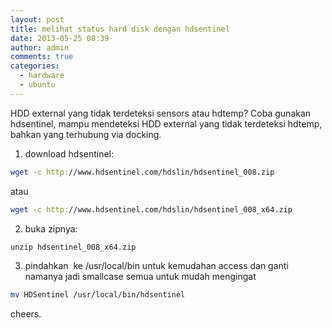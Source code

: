 ```yaml
---
layout: post
title: melihat status hard disk dengan hdsentinel
date: 2013-05-25 08:39
author: admin
comments: true
categories:
  - hardware
  - ubuntu
---
```

HDD external yang tidak terdeteksi sensors atau hdtemp? Coba gunakan hdsentinel, mampu mendeteksi HDD external yang tidak terdeteksi hdtemp, bahkan yang terhubung via docking.
<!--more-->

1. download hdsentinel:
  ```bash
  wget -c http://www.hdsentinel.com/hdslin/hdsentinel_008.zip
  ```
  atau
  ```bash
  wget -c http://www.hdsentinel.com/hdslin/hdsentinel_008_x64.zip
  ```
2. buka zipnya:
  ```bash
  unzip hdsentinel_008_x64.zip
  ```
3. pindahkan  ke /usr/local/bin untuk kemudahan access dan ganti namanya jadi smallcase semua untuk mudah mengingat
  ```bash
  mv HDSentinel /usr/local/bin/hdsentinel
  ```

cheers.
